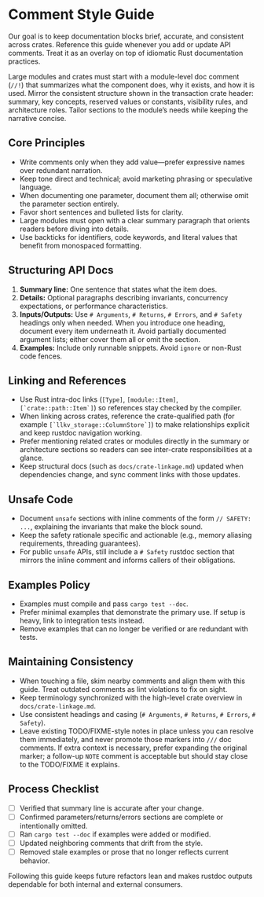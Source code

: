 # Comment Style Guide

Our goal is to keep documentation blocks brief, accurate, and consistent across crates. Reference this guide whenever you add or update API comments. Treat it as an overlay on top of idiomatic Rust documentation practices.

Large modules and crates must start with a module-level doc comment (`//!`) that summarizes what the component does, why it exists, and how it is used. Mirror the consistent structure shown in the transaction crate header: summary, key concepts, reserved values or constants, visibility rules, and architecture roles. Tailor sections to the module’s needs while keeping the narrative concise.

## Core Principles
- Write comments only when they add value—prefer expressive names over redundant narration.
- Keep tone direct and technical; avoid marketing phrasing or speculative language.
- When documenting one parameter, document them all; otherwise omit the parameter section entirely.
- Favor short sentences and bulleted lists for clarity.
- Large modules must open with a clear summary paragraph that orients readers before diving into details.
- Use backticks for identifiers, code keywords, and literal values that benefit from monospaced formatting.

## Structuring API Docs
1. **Summary line:** One sentence that states what the item does.
2. **Details:** Optional paragraphs describing invariants, concurrency expectations, or performance characteristics.
3. **Inputs/Outputs:** Use `# Arguments`, `# Returns`, `# Errors`, and `# Safety` headings only when needed. When you introduce one heading, document every item underneath it. Avoid partially documented argument lists; either cover them all or omit the section.
4. **Examples:** Include only runnable snippets. Avoid `ignore` or non-Rust code fences.

## Linking and References
- Use Rust intra-doc links (`[Type]`, `[module::Item]`, ``[`crate::path::Item`]``) so references stay checked by the compiler.
- When linking across crates, reference the crate-qualified path (for example ``[`llkv_storage::ColumnStore`]``) to make relationships explicit and keep rustdoc navigation working.
- Prefer mentioning related crates or modules directly in the summary or architecture sections so readers can see inter-crate responsibilities at a glance.
- Keep structural docs (such as `docs/crate-linkage.md`) updated when dependencies change, and sync comment links with those updates.

## Unsafe Code
- Document `unsafe` sections with inline comments of the form `// SAFETY: ...`, explaining the invariants that make the block sound.
- Keep the safety rationale specific and actionable (e.g., memory aliasing requirements, threading guarantees).
- For public `unsafe` APIs, still include a `# Safety` rustdoc section that mirrors the inline comment and informs callers of their obligations.

## Examples Policy
- Examples must compile and pass `cargo test --doc`.
- Prefer minimal examples that demonstrate the primary use. If setup is heavy, link to integration tests instead.
- Remove examples that can no longer be verified or are redundant with tests.

## Maintaining Consistency
- When touching a file, skim nearby comments and align them with this guide. Treat outdated comments as lint violations to fix on sight.
- Keep terminology synchronized with the high-level crate overview in `docs/crate-linkage.md`.
- Use consistent headings and casing (`# Arguments`, `# Returns`, `# Errors`, `# Safety`).
- Leave existing TODO/FIXME-style notes in place unless you can resolve them immediately, and never promote those markers into `///` doc comments. If extra context is necessary, prefer expanding the original marker; a follow-up `NOTE` comment is acceptable but should stay close to the TODO/FIXME it explains.

## Process Checklist
- [ ] Verified that summary line is accurate after your change.
- [ ] Confirmed parameters/returns/errors sections are complete or intentionally omitted.
- [ ] Ran `cargo test --doc` if examples were added or modified.
- [ ] Updated neighboring comments that drift from the style.
- [ ] Removed stale examples or prose that no longer reflects current behavior.

Following this guide keeps future refactors lean and makes rustdoc outputs dependable for both internal and external consumers.
